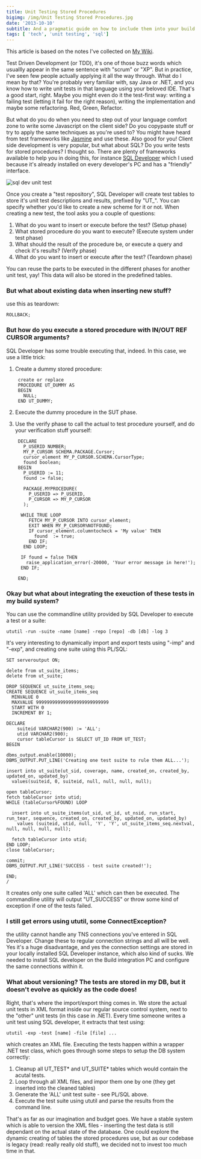 ```yaml
---
title: Unit Testing Stored Procedures
bigimg: /img/Unit Testing Stored Procedures.jpg
date: '2013-10-10'
subtitle: And a pragmatic guide on how to include them into your build system. 
tags: [ 'tech', 'unit testing', 'sql']
---
```


This article is based on the notes I've collected on [My Wiki](http://brainbaking.com/wiki/code/db/sql). 

Test Driven Development (or TDD), it's one of those buzz words which usuallly appear in the same sentence with "scrum" or "XP". But in practice, I've seen few people actually applying it all the way through. What do I mean by that? You're probably very familiar with, say Java or .NET, and you know how to write unit tests in that language using your beloved IDE. That's a good start, right. Maybe you might even do it the test-first way: writing a failing test (letting it fail for the right reason), writing the implementation and maybe some refactoring. Red, Green, Refactor. 

But what do you do when you need to step out of your language comfort zone to write some Javascript on the client side? Do you copypaste stuff or try to apply the same techniques as you're used to? You might have heard from test frameworks like [Jasmine](http://pivotal.github.io/jasmine/) and use these. Also good for you! Client side development is very popular, but what about SQL? Do you write tests for stored procedures? I thought so. There are plenty of frameworks available to help you in doing this, for instance [SQL Developer](http://docs.oracle.com/cd/E15846_01/doc.21/e15222/unit_testing.htm) which I used because it's already installed on every developer's PC and has a "friendly" interface. 

![sql dev unit test](http://brainbaking.com/wiki/_media/code/db/unittest_sqldev.png)

Once you create a "test repository", SQL Developer will create test tables to store it's unit test descriptions and results, prefixed by "UT_". You can specify whether you'd like to create a new scheme for it or not. When creating a new test, the tool asks you a couple of questions:

1. What do you want to insert or execute before the test? (Setup phase)
2. What stored procedure do you want to execute? (Execute system under test phase)
3. What should the result of the procedure be, or execute a query and check it's results? (Verify phase)
4. What do you want to insert or execute after the test? (Teardown phase)

You can reuse the parts to be executed in the different phases for another unit test, yay! This data will also be stored in the predefined tables. 

### But what about existing data when inserting new stuff?

use this as teardown:

    ROLLBACK;

### But how do you execute a stored procedure with IN/OUT REF CURSOR arguments?

SQL Developer has some trouble executing that, indeed. In this case, we use a little trick:

1. Create a dummy stored procedure:

		create or replace 
		PROCEDURE UT_DUMMY AS 
		BEGIN
		  NULL;
		END UT_DUMMY;

2. Execute the dummy procedure in the SUT phase.
3. Use the verify phase to call the actual to test procedure yourself, and do your verification stuff yourself:

		DECLARE     
		  P_USERID NUMBER;     
		  MY_P_CURSOR SCHEMA.PACKAGE.Cursor;     
		  cursor_element MY_P_CURSOR.SCHEMA.CursorType;     
		  found boolean;     
		BEGIN     
		  P_USERID := 11;     
		  found := false;     
			   
		  PACKAGE.MYPROCEDURE(     
			P_USERID => P_USERID,     
			P_CURSOR => MY_P_CURSOR     
		  );     
			 
		 WHILE TRUE LOOP     
			FETCH MY_P_CURSOR INTO cursor_element;     
			EXIT WHEN MY_P_CURSOR%NOTFOUND;     
			IF cursor_element.columntocheck = 'My value' THEN     
			  found  := true;     
			END IF;     
		  END LOOP;     
			 
		 IF found = false THEN     
		   raise_application_error(-20000, 'Your error message in here!');     
		 END IF;     
			 
		END; 

### Okay but what about integrating the exeuction of these tests in my build system?

You can use the commandline utility provided by SQL Developer to execute a test or a suite:

    ututil -run -suite -name [name] -repo [repo] -db [db] -log 3

It's very interesting to dynamically import and export tests using "-imp" and "-exp", and creating one suite using this PL/SQL:

	SET serveroutput ON;

	delete from ut_suite_items;
	delete from ut_suite;

	DROP SEQUENCE ut_suite_items_seq;
	CREATE SEQUENCE ut_suite_items_seq
	  MINVALUE 0
	  MAXVALUE 999999999999999999999999999
	  START WITH 0
	  INCREMENT BY 1;
	  
	DECLARE
		suiteid VARCHAR2(900) := 'ALL';
		utid VARCHAR2(900);
		cursor tableCursor is SELECT UT_ID FROM UT_TEST;
	BEGIN

	dbms_output.enable(10000);
	DBMS_OUTPUT.PUT_LINE('Creating one test suite to rule them ALL...');

	insert into ut_suite(ut_sid, coverage, name, created_on, created_by, updated_on, updated_by)
	  values(suiteid, 0, suiteid, null, null, null, null);

	open tableCursor;
	fetch tableCursor into utid;
	WHILE (tableCursor%FOUND) LOOP

	  insert into ut_suite_items(ut_sid, ut_id, ut_nsid, run_start, run_tear, sequence, created_on, created_by, updated_on, updated_by)
		values (suiteid, utid, null, 'Y', 'Y', ut_suite_items_seq.nextval, null, null, null, null);

	  fetch tableCursor into utid;
	END LOOP;
	close tableCursor;

	commit;
	DBMS_OUTPUT.PUT_LINE('SUCCESS - test suite created!');

	END;
	/

It creates only one suite called 'ALL' which can then be executed. The commandline utility will output "UT_SUCCESS" or throw some kind of exception if one of the tests failed. 

### I still get errors using ututil, some ConnectException?

the utility cannot handle any TNS connections you've entered in SQL Developer. Change these to regular connection strings and all will be well. Yes it's a huge disadvantage, and yes the connection settings are stored in your locally installed SQL Developer instance, which also kind of sucks. We needed to install SQL developer on the Build integration PC and configure the same connections within it. 

### What about versioning? The tests are stored in my DB, but it doesn't evolve as quickly as the code does!

Right, that's where the import/export thing comes in. We store the actual unit tests in XML format inside our regular source control system, next to the "other" unit tests (in this case in .NET). Every time someone writes a unit test using SQL developer, it extracts that test using:

    ututil -exp -test [name] -file [file] ...

which creates an XML file. Executing the tests happen within a wrapper .NET test class, which goes through some steps to setup the DB system correctly:

1. Cleanup all UT_TEST* and UT_SUITE* tables which would contain the acutal tests.
2. Loop through all XML files, and impor them one by one (they get inserted into the cleaned tables)
3. Generate the 'ALL' unit test suite - see PL/SQL above. 
4. Execute the test suite using ututil and parse the results from the command line.

That's as far as our imagination and budget goes. We have a stable system which is able to version the XML files - inserting the test data is still dependant on the actual state of the database. One could explore the dynamic creating of tables the stored procedures use, but as our codebase is legacy (read: really really old stuff), we decided not to invest too much time in that. 